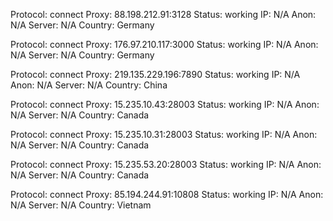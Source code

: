 Protocol: connect
Proxy: 88.198.212.91:3128
Status: working
IP: N/A
Anon: N/A
Server: N/A
Country: Germany

Protocol: connect
Proxy: 176.97.210.117:3000
Status: working
IP: N/A
Anon: N/A
Server: N/A
Country: Germany

Protocol: connect
Proxy: 219.135.229.196:7890
Status: working
IP: N/A
Anon: N/A
Server: N/A
Country: China

Protocol: connect
Proxy: 15.235.10.43:28003
Status: working
IP: N/A
Anon: N/A
Server: N/A
Country: Canada

Protocol: connect
Proxy: 15.235.10.31:28003
Status: working
IP: N/A
Anon: N/A
Server: N/A
Country: Canada

Protocol: connect
Proxy: 15.235.53.20:28003
Status: working
IP: N/A
Anon: N/A
Server: N/A
Country: Canada

Protocol: connect
Proxy: 85.194.244.91:10808
Status: working
IP: N/A
Anon: N/A
Server: N/A
Country: Vietnam

